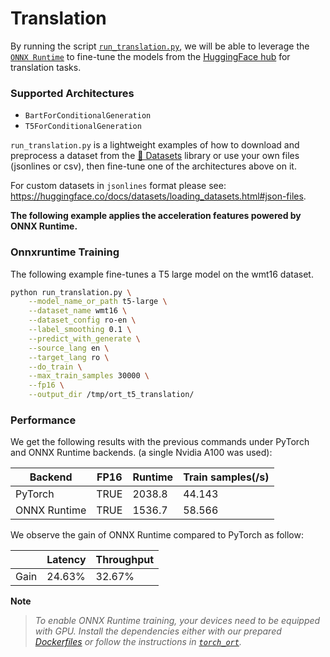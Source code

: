 <!---
Copyright 2022 The HuggingFace Team. All rights reserved.

Licensed under the Apache License, Version 2.0 (the "License");
you may not use this file except in compliance with the License.
You may obtain a copy of the License at

    http://www.apache.org/licenses/LICENSE-2.0

Unless required by applicable law or agreed to in writing, software
distributed under the License is distributed on an "AS IS" BASIS,
WITHOUT WARRANTIES OR CONDITIONS OF ANY KIND, either express or implied.
See the License for the specific language governing permissions and
limitations under the License.
-->

# Translation

By running the script [`run_translation.py`](https://github.com/huggingface/optimum/blob/main/examples/onnxruntime/training/translation/run_translation.py),
we will be able to leverage the [`ONNX Runtime`](https://github.com/microsoft/onnxruntime) to fine-tune the models from the 
[HuggingFace hub](https://huggingface.co/models) for translation tasks.  

### Supported Architectures

- `BartForConditionalGeneration`
- `T5ForConditionalGeneration`

`run_translation.py` is a lightweight examples of how to download and preprocess a dataset from the [🤗 Datasets](https://github.com/huggingface/datasets) library 
or use your own files (jsonlines or csv), then fine-tune one of the architectures above on it.

For custom datasets in `jsonlines` format please see: https://huggingface.co/docs/datasets/loading_datasets.html#json-files.

__The following example applies the acceleration features powered by ONNX Runtime.__


### Onnxruntime Training

The following example fine-tunes a T5 large model on the wmt16 dataset.

```bash
python run_translation.py \
    --model_name_or_path t5-large \
    --dataset_name wmt16 \
    --dataset_config ro-en \
    --label_smoothing 0.1 \
    --predict_with_generate \
    --source_lang en \
    --target_lang ro \
    --do_train \
    --max_train_samples 30000 \
    --fp16 \
    --output_dir /tmp/ort_t5_translation/
```

### Performance

We get the following results with the previous commands under PyTorch and ONNX Runtime backends. (a single Nvidia A100 was
used):

| Backend      | FP16 | Runtime | Train samples(/s) | 
| ------------ | ---- | ------- | ----------------- | 
| PyTorch      | TRUE | 2038.8  | 44.143            | 
| ONNX Runtime | TRUE | 1536.7  | 58.566            |

We observe the gain of ONNX Runtime compared to PyTorch as follow:

|       | Latency | Throughput | 
| ----- | ------- | ---------- | 
| Gain  | 24.63%  | 32.67%     |


__Note__

> *To enable ONNX Runtime training, your devices need to be equipped with GPU. Install the dependencies either with our prepared*
*[Dockerfiles](https://github.com/huggingface/optimum/blob/main/examples/onnxruntime/training/docker/) or follow the instructions* 
*in [`torch_ort`](https://github.com/pytorch/ort/blob/main/docs/install.md).*  